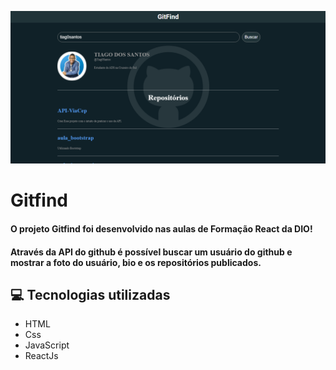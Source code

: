 ![Gitfind](https://github.com/Tiag0Santos/Gitfind/blob/main/src/assets/Screenshot.png)

# Gitfind
#### O projeto Gitfind foi desenvolvido nas aulas de Formação React da DIO! 
#### Através da API do github é possível buscar um usuário do github e mostrar a foto do usuário, bio e os repositórios publicados.

## 💻 Tecnologias utilizadas
* HTML
* Css
* JavaScript
* ReactJs
